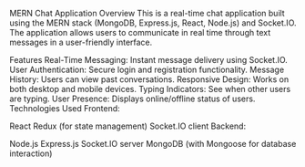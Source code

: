 MERN Chat Application
Overview
This is a real-time chat application built using the MERN stack (MongoDB, Express.js, React, Node.js) and Socket.IO. The application allows users to communicate in real time through text messages in a user-friendly interface.

Features
Real-Time Messaging: Instant message delivery using Socket.IO.
User Authentication: Secure login and registration functionality.
Message History: Users can view past conversations.
Responsive Design: Works on both desktop and mobile devices.
Typing Indicators: See when other users are typing.
User Presence: Displays online/offline status of users.
Technologies Used
Frontend:

React
Redux (for state management)
Socket.IO client
Backend:

Node.js
Express.js
Socket.IO server
MongoDB (with Mongoose for database interaction)
